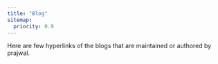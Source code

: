 ```yaml
---
title: "Blog"
sitemap:
  priority: 0.9
---
```


Here are few hyperlinks of the blogs that are maintained or authored by prajwal.
